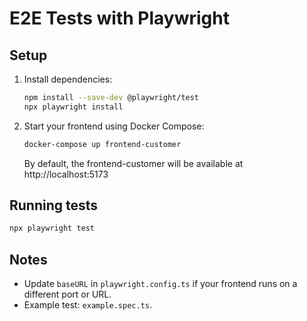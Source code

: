 # E2E Tests with Playwright

## Setup

1. Install dependencies:
   ```bash
   npm install --save-dev @playwright/test
   npx playwright install
   ```
2. Start your frontend using Docker Compose:
   ```bash
   docker-compose up frontend-customer
   ```
   By default, the frontend-customer will be available at http://localhost:5173

## Running tests

```bash
npx playwright test
```

## Notes
- Update `baseURL` in `playwright.config.ts` if your frontend runs on a different port or URL.
- Example test: `example.spec.ts`.
